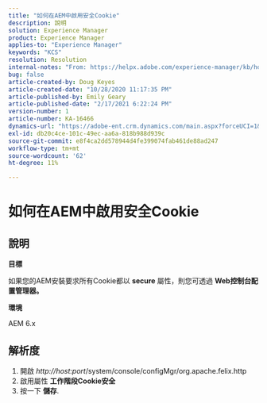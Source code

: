 ```yaml
---
title: "如何在AEM中啟用安全Cookie"
description: 說明
solution: Experience Manager
product: Experience Manager
applies-to: "Experience Manager"
keywords: "KCS"
resolution: Resolution
internal-notes: "From: https://helpx.adobe.com/experience-manager/kb/how-to-enable-secure-cookies-in-AEM.html"
bug: false
article-created-by: Doug Keyes
article-created-date: "10/28/2020 11:17:35 PM"
article-published-by: Emily Geary
article-published-date: "2/17/2021 6:22:24 PM"
version-number: 1
article-number: KA-16466
dynamics-url: "https://adobe-ent.crm.dynamics.com/main.aspx?forceUCI=1&pagetype=entityrecord&etn=knowledgearticle&id=6396cebe-7319-eb11-a813-000d3a5937f3"
exl-id: db20c4ce-101c-49ec-aa6a-818b988d939c
source-git-commit: e8f4ca2dd578944d4fe399074fab461de88ad247
workflow-type: tm+mt
source-wordcount: '62'
ht-degree: 11%

---
```


# 如何在AEM中啟用安全Cookie

## 說明


<b>目標</b>

如果您的AEM安裝要求所有Cookie都以 <b>secure</b> 屬性，則您可透過 <b>Web控制台配置管理器。</b>

<b>環境</b>

AEM 6.x


## 解析度


1. 開啟 *http://host:port*/system/console/configMgr/org.apache.felix.http
2. 啟用屬性 <b>工作階段Cookie安全</b>
3. 按一下 <b>儲存</b>.

